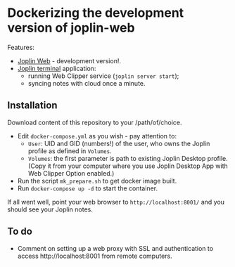 # Dockerizing the development version of joplin-web

Features:
* [Joplin Web](https://github.com/foxmask/joplin-web) - development version!.
* [Joplin terminal](https://github.com/laurent22/joplin) application:
  * running Web Clipper service (`joplin server start`);
  * syncing notes with cloud once a minute.

## Installation

Download content of this repository to your /path/of/choice.

* Edit `docker-compose.yml` as you wish - pay
attention to:
  * `User`: UID and GID (numbers!) of the user, who owns the Joplin profile as defined in `Volumes`.
  * `Volumes`: the first parameter is path to existing Joplin Desktop profile. (Copy it from your computer where you use Joplin Desktop App with Web Clipper Option enabled.)
* Run the script `mk_prepare.sh` to get docker image built.
* Run `docker-compose up -d` to start the container.

If all went well, point your web browser to `http://localhost:8001/` and you should see your Joplin notes.

## To do

* Comment on setting up a web proxy with SSL and authentication to access http://localhost:8001 from remote computers.
